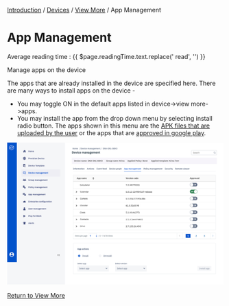 [Introduction](../../../../console.md) / [Devices](../../index.md) / [View More](../index.md) / App Management

# App Management
<div class="avg-reading-time" style="margin-top: 0rem;">Average reading time : {{ $page.readingTime.text.replace(' read', '') }}</div>

Manage apps on the device

The apps that are already installed in the device are specified here. There are many ways to install apps on the device -

*   You may toggle ON in the default apps listed in device->view more->apps.
*   You may install the app from the drop down menu by selecting install radio button. The apps shown in this menu are the [APK files that are uploaded by the user](../../../app-management/index.md) or the apps that are [approved in google play](../../../device-template/how-approve-google-play-store-app/index.md).

![Device Management](../../../../assets/OLD_DASHBOARD/3_DM.png)

[Return to View More](../index.md)
